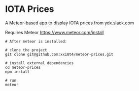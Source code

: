 # IOTA Prices

A Meteor-based app to display IOTA prices from ydx.slack.com

Requires Meteor https://www.meteor.com/install

```
# After meteor is installed:

# clone the project
git clone git@github.com:xx10t4/meteor-prices.git

# install external dependencies
cd meteor-prices
npm install

# run
meteor
```